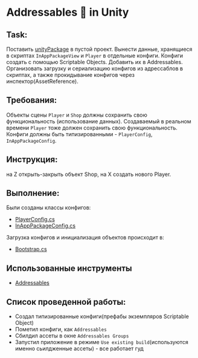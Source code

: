 # Addressables 🚀 in Unity
## Task:
Поставить [unityPackage](https://drive.google.com/file/d/1rO4Vnujsu2mzXQNpzaIk6PoJWlRlY5xu/view?usp=drive_link) в пустой проект.
Вынести данные, хранящиеся в скриптах `InAppPackageView` и `Player` в отдельные конфиги. Конфиги создать с помощью Scriptable Objects. Добавить их в Addressables.
Организовать загрузку и cериализацию конфигов из адрессаблов в скриптах, а также прокидывание конфигов через инспектор(AssetReference). 

## Требования: 
Объекты сцены `Player` и `Shop` должны сохранить свою функциональность (использование данных). Создаваемый в реальном времени `Player` тоже должен сохранить свою функциональность. 
Конфиги должны быть типизированными - `PlayerConfig`, `InAppPackageConfig`.

## Инструкция: 
на Z открыть-закрыть объект Shop, на X создать нового Player.


## Выполнение:
Были созданы классы конфигов:
-  [PlayerConfig.cs](https://github.com/BashkaCoder/Unity_practice_7/blob/AssetReference/Assets/Scripts/PlayerConfig.cs)
-  [InAppPackageConfig.cs](https://github.com/BashkaCoder/Unity_practice_7/blob/AssetReference/Assets/Scripts/InAppPackageConfig.cs)

Загрузка конфигов и инициализация объектов происходит в:
- [Bootstrap.cs](https://github.com/BashkaCoder/Unity_practice_7/blob/AssetReference/Assets/Scripts/Bootstrap.cs)
  

## Использованные инструменты
- [Addressables](https://docs.unity3d.com/Manual/com.unity.addressables.html)

## Список проведенной работы:
- Создал типизированные конфиги(префабы экземпляров Scriptable Object)
- Пометил конфиги, как `Addressables`
- Сбилдил ассеты в окне `Addressables Groups`
- Запустил приложение в режиме `Use existing build`(используются именно сьилдженные ассеты) - все работает гуд
